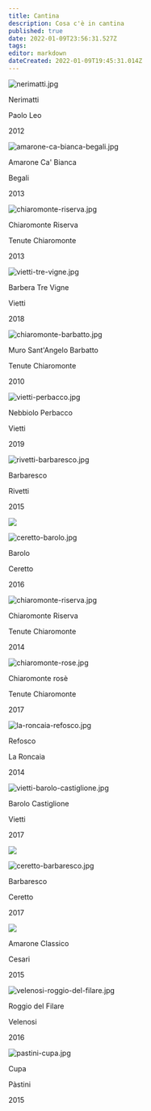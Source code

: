 ```yaml
---
title: Cantina
description: Cosa c'è in cantina
published: true
date: 2022-01-09T23:56:31.527Z
tags: 
editor: markdown
dateCreated: 2022-01-09T19:45:31.014Z
---
```


<div class="grid">
      <div> <img src="/paolo-leo-nerimatti.jpg" alt="nerimatti.jpg" />
        <p class="nome">Nerimatti</p>
        <p class="cantina">Paolo Leo</p>
        <p class="anno">2012</p>
      </div>
      <div> <img src="/begali-amarone-ca-bianca.jpg" alt="amarone-ca-bianca-begali.jpg" />
        <p class="nome">Amarone Ca' Bianca</p>
        <p class="cantina">Begali</p>
        <p class="anno">2013</p>
      </div>
      <div> <img src="/chiaromonte-riserva.jpg" alt="chiaromonte-riserva.jpg" />
        <p class="nome">Chiaromonte Riserva</p>
        <p class="cantina">Tenute Chiaromonte</p>
        <p class="anno">2013</p>
      </div>
      <!-- - row 2-->
      <div> <img src="/vietti-tre-vigne.jpg" alt="vietti-tre-vigne.jpg" />
        <p class="nome">Barbera Tre Vigne</p>
        <p class="cantina">Vietti</p>
        <p class="anno">2018</p>
      </div>
      <div> <img src="/chiaromonte-barbatto.jpg" alt="chiaromonte-barbatto.jpg" />
        <p class="nome">Muro Sant'Angelo Barbatto</p>
        <p class="cantina">Tenute Chiaromonte</p>
        <p class="anno">2010</p>
      </div>
      <div> <img src="/vietti-perbacco.jpg" alt="vietti-perbacco.jpg" />
        <p class="nome">Nebbiolo Perbacco</p>
        <p class="cantina">Vietti</p>
        <p class="anno">2019</p>
      </div>
      <!-- - row 3-->
      <div> <img src="/rivetti-barbaresco.jpg" alt="rivetti-barbaresco.jpg" />
        <p class="nome">Barbaresco</p>
        <p class="cantina">Rivetti</p>
        <p class="anno">2015</p>
      </div>
      <div> <img class="img" src="fff.jpg">
        <p class="nome"></p>
        <p class="cantina"></p>
        <p class="anno"></p>
      </div>
      <div> <img src="/ceretto-barolo.jpg" alt="ceretto-barolo.jpg" />
        <p class="nome">Barolo</p>
        <p class="cantina">Ceretto</p>
        <p class="anno">2016</p>
      </div>
      <!-- - row 4-->
      <div> <img src="/chiaromonte-riserva.jpg" alt="chiaromonte-riserva.jpg" />
        <p class="nome">Chiaromonte Riserva</p>
        <p class="cantina">Tenute Chiaromonte</p>
        <p class="anno">2014</p>
      </div>
      <div> <img src="/chiaromonte-rose.jpg" alt="chiaromonte-rose.jpg" />
        <p class="nome">Chiaromonte rosè</p>
        <p class="cantina">Tenute Chiaromonte</p>
        <p class="anno">2017</p>
      </div>
      <div> <img src="/la-roncaia-refosco.jpg" alt="la-roncaia-refosco.jpg" />
        <p class="nome">Refosco</p>
        <p class="cantina">La Roncaia</p>
        <p class="anno">2014</p>
      </div>
      <!-- - row 5-->
      <div> <img src="/vietti-barolo-castiglione.jpg" alt="vietti-barolo-castiglione.jpg" />
        <p class="nome">Barolo Castiglione</p>
        <p class="cantina">Vietti</p>
        <p class="anno">2017</p>
      </div>
      <div> <img class="img" src="fff.jpg">
        <p class="nome"></p>
        <p class="cantina"></p>
        <p class="anno"></p>
      </div>
      <div> <img src="/ceretto-barbaresco.jpg" alt="ceretto-barbaresco.jpg" />
        <p class="nome">Barbaresco</p>
        <p class="cantina">Ceretto</p>
        <p class="anno">2017</p>
      </div>
      <!-- - row 6-->
      <div> <img class="img" src="fff.jpg">
        <p class="nome">Amarone Classico</p>
        <p class="cantina">Cesari</p>
        <p class="anno">2015</p>
      </div>
      <div> <img src="/velenosi-roggio-del-filare.jpg" alt="velenosi-roggio-del-filare.jpg" />
        <p class="nome">Roggio del Filare</p>
        <p class="cantina">Velenosi</p>
        <p class="anno">2016</p>
      </div>
      <div> <img src="/pastini-cupa.jpg" alt="pastini-cupa.jpg" />
        <p class="nome">Cupa</p>
        <p class="cantina">Pàstini</p>
        <p class="anno">2015</p>
      </div>
    </div>